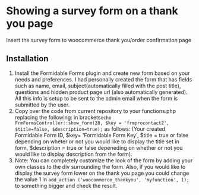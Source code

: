 # Showing a survey form on a thank you page #
Insert the survey form to woocommerce thank you/order confirmation page
## Installation ##
1. Install the Formidable Forms plugin and create new form based on your needs and preferences. I had personally created the form that has fields such as name, email, subject(automatically filled with the post title), questions and hidden product page url (also automatically generated). All this info is setup to be sent to the admin email when the form is submitted by the user.
2. Copy over the code from current repository to your functions.php replacing the following:  in brackets`echo FrmFormsController::show_form(28, $key = 'frmprocontact2', $title=false, $description=true);` as follows: (Your created Formidable Form ID, $key= 'Formidable Form Key', $title = true or false depending on wheter or not you would like to display the title set in form, $description = true or false depeneding on whether or not you would like to display description from the form).
3. Note: You can completely customize the look of the form by adding your own classes to the div surrounding the form. Also, if you would like to display the survey form lower on the thank you page you could change the value 1 in `add_action ('woocommerce_thankyou', 'myfunction', 1);` to something bigger and check the result.
